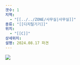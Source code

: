 ```yaml
---
갯수: 1
지역:
  - "[[../../ZONE/사무실|사무실]]"
종류: "[[디지털기기]]"
위치:
  - "[[C]]"
상세위치: 
설명: 2024.08.17 파견
---
```

![](http://192.168.50.22/devices/240817_IMG_0112.jpg)